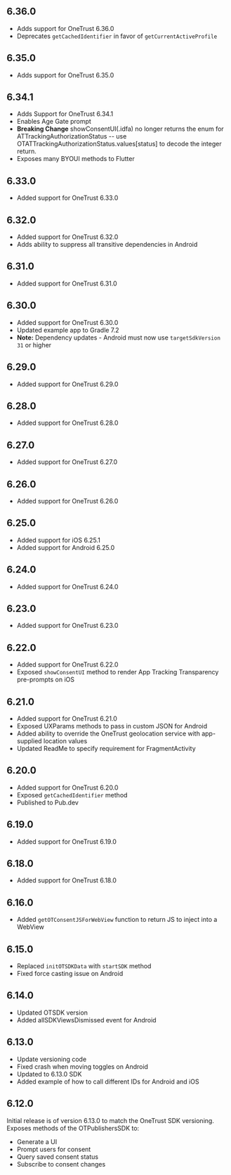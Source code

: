 ## 6.36.0
* Adds support for OneTrust 6.36.0
* Deprecates `getCachedIdentifier` in favor of `getCurrentActiveProfile`

## 6.35.0
* Adds support for OneTrust 6.35.0

## 6.34.1
* Adds Support for OneTrust 6.34.1
* Enables Age Gate prompt
* **Breaking Change** showConsentUI(.idfa) no longer returns the enum for ATTrackingAuthorizationStatus -- use OTATTrackingAuthorizationStatus.values[status] to decode the integer return.
* Exposes many BYOUI methods to Flutter

## 6.33.0
* Added support for OneTrust 6.33.0

## 6.32.0
* Added support for OneTrust 6.32.0
* Adds ability to suppress all transitive dependencies in Android

## 6.31.0
* Added support for OneTrust 6.31.0

## 6.30.0
* Added support for OneTrust 6.30.0
* Updated example app to Gradle 7.2
* **Note:** Dependency updates - Android must now use `targetSdkVersion 31` or higher

## 6.29.0
* Added support for OneTrust 6.29.0

## 6.28.0
* Added support for OneTrust 6.28.0

## 6.27.0
* Added support for OneTrust 6.27.0

## 6.26.0
* Added support for OneTrust 6.26.0

## 6.25.0
* Added support for iOS 6.25.1
* Added support for Android 6.25.0

## 6.24.0
* Added support for OneTrust 6.24.0

## 6.23.0
* Added support for OneTrust 6.23.0

## 6.22.0
* Added support for OneTrust 6.22.0
* Exposed `showConsentUI` method to render App Tracking Transparency pre-prompts on iOS

## 6.21.0
* Added support for OneTrust 6.21.0
* Exposed UXParams methods to pass in custom JSON for Android
* Added ability to override the OneTrust geolocation service with app-supplied location values
* Updated ReadMe to specify requirement for FragmentActivity

## 6.20.0
* Added support for OneTrust 6.20.0
* Exposed `getCachedIdentifier` method
* Published to Pub.dev

## 6.19.0
* Added support for OneTrust 6.19.0

## 6.18.0
* Added support for OneTrust 6.18.0

## 6.16.0
* Added `getOTConsentJSForWebView` function to return JS to inject into a WebView

## 6.15.0
* Replaced `initOTSDKData` with `startSDK` method
* Fixed force casting issue on Android

## 6.14.0
* Updated OTSDK version
* Added allSDKViewsDismissed event for Android

## 6.13.0
* Update versioning code
* Fixed crash when moving toggles on Android
* Updated to 6.13.0 SDK
* Added example of how to call different IDs for Android and iOS

## 6.12.0
Initial release is of version 6.13.0 to match the OneTrust SDK versioning. Exposes methods of the OTPublishersSDK to:
* Generate a UI
* Prompt users for consent
* Query saved consent status
* Subscribe to consent changes

